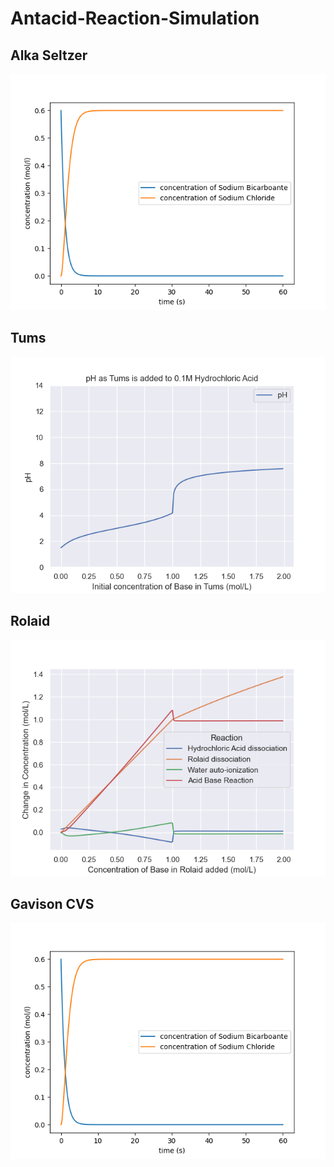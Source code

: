 # Antacid-Reaction-Simulation

## Alka Seltzer

<img src="Images/AlkaSeltzer_Fig1.png" alt="AlkaSeltzer">

## Tums

<img src="Images/Tums_Fig2.png" alt="Tums">

## Rolaid

<img src="Images/Rolaid_Fig3.png" alt="Rolaid">

## Gavison CVS

<img src="Images/GavisconCVSHealth_Fig1.png" alt="Gaviscon CVS">
